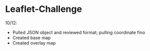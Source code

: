 # Leaflet-Challenge

10/12:
- Pulled JSON object and reviewed format; pulling coordinate fino
- Created base map
- Created overlay map
